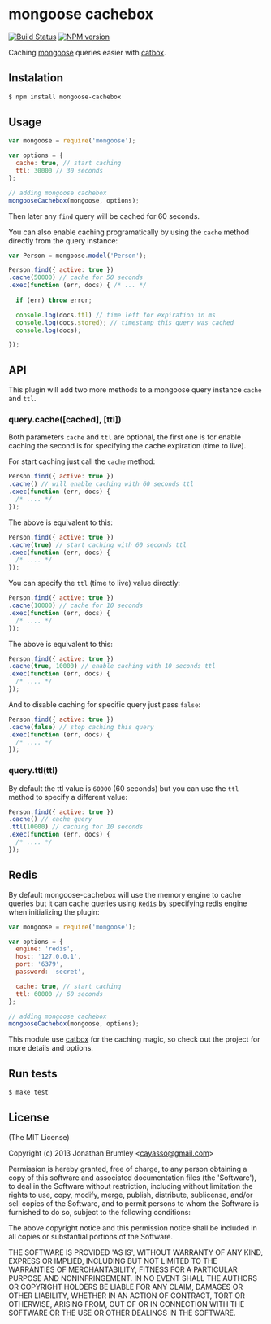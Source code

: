 # mongoose cachebox

[![Build Status](https://travis-ci.org/cayasso/mongoose-cachebox.png?branch=master)](https://travis-ci.org/cayasso/mongoose-cachebox)
[![NPM version](https://badge.fury.io/js/mongoose-cachebox.png)](http://badge.fury.io/js/mongoose-cachebox)

Caching [mongoose](http://http://mongoosejs.com/) queries easier with [catbox](https://github.com/spumko/catbox).

## Instalation

``` bash
$ npm install mongoose-cachebox
```

## Usage

``` javascript
var mongoose = require('mongoose');

var options = {
  cache: true, // start caching
  ttl: 30000 // 30 seconds
};

// adding mongoose cachebox
mongooseCachebox(mongoose, options);
```

Then later any `find` query will be cached for 60 seconds.

You can also enable caching programatically by using the `cache` method directly from the query instance:

``` javascript
var Person = mongoose.model('Person');

Person.find({ active: true })
.cache(50000) // cache for 50 seconds
.exec(function (err, docs) { /* ... */
  
  if (err) throw error;

  console.log(docs.ttl) // time left for expiration in ms
  console.log(docs.stored); // timestamp this query was cached
  console.log(docs);

});

```

## API
This plugin will add two more methods to a mongoose query instance `cache` and `ttl`.

### query.cache([cached], [ttl])

Both parameters `cache` and `ttl` are optional, the first one is for enable caching the second is for specifying the cache expiration (time to live).

For start caching just call the `cache` method:

``` javascript
Person.find({ active: true })
.cache() // will enable caching with 60 seconds ttl
.exec(function (err, docs) {
  /* .... */
});
```

The above is equivalent to this:

``` javascript
Person.find({ active: true })
.cache(true) // start caching with 60 seconds ttl
.exec(function (err, docs) {
  /* .... */
});
```

You can specify the `ttl` (time to live) value directly:

``` javascript
Person.find({ active: true })
.cache(10000) // cache for 10 seconds
.exec(function (err, docs) {
  /* .... */
});
```

The above is equivalent to this:

``` javascript
Person.find({ active: true })
.cache(true, 10000) // enable caching with 10 seconds ttl
.exec(function (err, docs) {
  /* .... */
});
```

And to disable caching for specific query just pass `false`:

``` javascript
Person.find({ active: true })
.cache(false) // stop caching this query
.exec(function (err, docs) {
  /* .... */
});
```

### query.ttl(ttl)

By default the ttl value is `60000` (60 seconds) but you can use the `ttl` method to specify a different value:

``` javascript
Person.find({ active: true })
.cache() // cache query
.ttl(10000) // caching for 10 seconds
.exec(function (err, docs) {
  /* .... */
});
```

## Redis

By default mongoose-cachebox will use the memory engine to cache queries but it can cache queries using `Redis` by specifying redis engine when initializing the plugin:

``` javascript
var mongoose = require('mongoose');

var options = {
  engine: 'redis',
  host: '127.0.0.1',
  port: '6379',
  password: 'secret',

  cache: true, // start caching
  ttl: 60000 // 60 seconds
};

// adding mongoose cachebox
mongooseCachebox(mongoose, options);
```

This module use [catbox](https://github.com/spumko/catbox) for the caching magic, so check out the project for more details and options.

## Run tests

``` bash
$ make test
```

## License

(The MIT License)

Copyright (c) 2013 Jonathan Brumley &lt;cayasso@gmail.com&gt;

Permission is hereby granted, free of charge, to any person obtaining
a copy of this software and associated documentation files (the
'Software'), to deal in the Software without restriction, including
without limitation the rights to use, copy, modify, merge, publish,
distribute, sublicense, and/or sell copies of the Software, and to
permit persons to whom the Software is furnished to do so, subject to
the following conditions:

The above copyright notice and this permission notice shall be
included in all copies or substantial portions of the Software.

THE SOFTWARE IS PROVIDED 'AS IS', WITHOUT WARRANTY OF ANY KIND,
EXPRESS OR IMPLIED, INCLUDING BUT NOT LIMITED TO THE WARRANTIES OF
MERCHANTABILITY, FITNESS FOR A PARTICULAR PURPOSE AND NONINFRINGEMENT.
IN NO EVENT SHALL THE AUTHORS OR COPYRIGHT HOLDERS BE LIABLE FOR ANY
CLAIM, DAMAGES OR OTHER LIABILITY, WHETHER IN AN ACTION OF CONTRACT,
TORT OR OTHERWISE, ARISING FROM, OUT OF OR IN CONNECTION WITH THE
SOFTWARE OR THE USE OR OTHER DEALINGS IN THE SOFTWARE.
